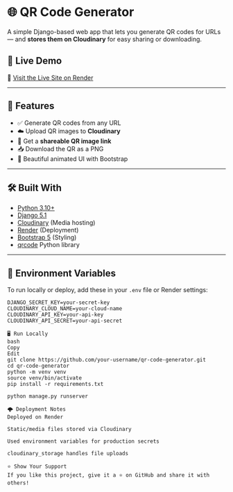 # 🌐 QR Code Generator

A simple Django-based web app that lets you generate QR codes for URLs — and **stores them on Cloudinary** for easy sharing or downloading.

## 🚀 Live Demo

🔗 [Visit the Live Site on Render](https://menu-qr-generator.onrender.com/)


---

## 📸 Features

- ✅ Generate QR codes from any URL
- ☁️ Upload QR images to **Cloudinary**
- 🔗 Get a **shareable QR image link**
- 📥 Download the QR as a PNG
- 🎨 Beautiful animated UI with Bootstrap

---

## 🛠️ Built With

- [Python 3.10+](https://www.python.org/)
- [Django 5.1](https://www.djangoproject.com/)
- [Cloudinary](https://cloudinary.com/) (Media hosting)
- [Render](https://render.com/) (Deployment)
- [Bootstrap 5](https://getbootstrap.com/) (Styling)
- [qrcode](https://pypi.org/project/qrcode/) Python library

---

## 🧰 Environment Variables

To run locally or deploy, add these in your `.env` file or Render settings:

```env
DJANGO_SECRET_KEY=your-secret-key
CLOUDINARY_CLOUD_NAME=your-cloud-name
CLOUDINARY_API_KEY=your-api-key
CLOUDINARY_API_SECRET=your-api-secret

🖥️ Run Locally
bash
Copy
Edit
git clone https://github.com/your-username/qr-code-generator.git
cd qr-code-generator
python -m venv venv
source venv/bin/activate
pip install -r requirements.txt

python manage.py runserver

🌩️ Deployment Notes
Deployed on Render

Static/media files stored via Cloudinary

Used environment variables for production secrets

cloudinary_storage handles file uploads

⭐️ Show Your Support
If you like this project, give it a ⭐ on GitHub and share it with others!
